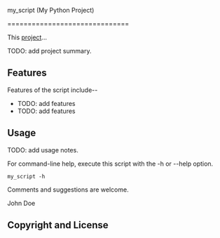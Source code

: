my_script (My Python Project)

==============================

This [project](http://github.com/)...

TODO: add project summary.


Features
--------

Features of the script include--

* TODO: add features
* TODO: add features


Usage
-----

TODO: add usage notes.

For command-line help, execute this script with the -h or --help option.

    my_script -h

Comments and suggestions are welcome.

John Doe


Copyright and License
---------------------



